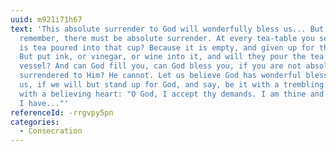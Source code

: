 ```yaml
---
uuid: m921i71h67
text: 'This absolute surrender to God will wonderfully bless us... But do
  remember, there must be absolute surrender. At every tea-table you see it. Why
  is tea poured into that cup? Because it is empty, and given up for the tea.
  But put ink, or vinegar, or wine into it, and will they pour the tea into the
  vessel? And can God fill you, can God bless you, if you are not absolutely
  surrendered to Him? He cannot. Let us believe God has wonderful blessings for
  us, if we will but stand up for God, and say, be it with a trembling will, yet
  with a believing heart: "O God, I accept thy demands. I am thine and all that
  I have..."'
referenceId: -rrgvpy5pn
categories:
  - Consecration
---
```

